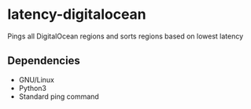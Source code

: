 # latency-digitalocean
Pings all DigitalOcean regions and sorts regions based on lowest latency
## Dependencies
* GNU/Linux
* Python3
* Standard ping command
